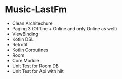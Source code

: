 # Music-LastFm

- Clean Architechure
- Paging 3 (Offline + Online and only Online as well)
- ViewBinding
- Kotlin DSL
- Retrofit
- Kotlin Coroutines
- Room
- Core Module
- Unit Test for Room DB
- Unit Test for Api with hilt
